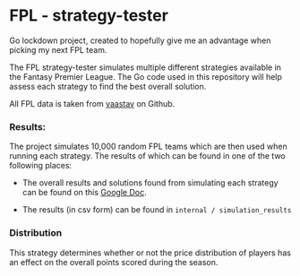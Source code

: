 # FPL - strategy-tester

Go lockdown project, created to hopefully give me an advantage when picking my next FPL team.

The FPL strategy-tester simulates multiple different strategies available in the Fantasy Premier League.
The Go code used in this repository will help assess each strategy to find the best overall solution. 

All FPL data is taken from [vaastav](https://github.com/vaastav/Fantasy-Premier-League) on Github.


### Results:

The project simulates 10,000 random FPL teams which are then used when running each strategy. The results of which can be found in one of the two following places:

- The overall results and solutions found from simulating each strategy can be found on this [Google Doc](https://docs.google.com/document/d/1NwbvN5KhO3a4yicfFKDgyGPyXOzLO6GolHLPzAUyRaM/edit?usp=sharing). 

- The results (in csv form) can be found in ```internal / simulation_results ```


### Distribution

This strategy determines whether or not the price distribution of players has an effect on the overall points scored during the season.

